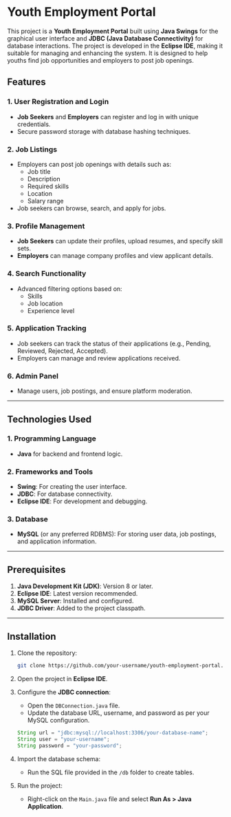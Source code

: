 # Youth Employment Portal

This project is a **Youth Employment Portal** built using **Java Swings** for the graphical user interface and **JDBC (Java Database Connectivity)** for database interactions. The project is developed in the **Eclipse IDE**, making it suitable for managing and enhancing the system. It is designed to help youths find job opportunities and employers to post job openings.

## Features

### 1. **User Registration and Login**
- **Job Seekers** and **Employers** can register and log in with unique credentials.
- Secure password storage with database hashing techniques.

### 2. **Job Listings**
- Employers can post job openings with details such as:
  - Job title
  - Description
  - Required skills
  - Location
  - Salary range
- Job seekers can browse, search, and apply for jobs.

### 3. **Profile Management**
- **Job Seekers** can update their profiles, upload resumes, and specify skill sets.
- **Employers** can manage company profiles and view applicant details.

### 4. **Search Functionality**
- Advanced filtering options based on:
  - Skills
  - Job location
  - Experience level

### 5. **Application Tracking**
- Job seekers can track the status of their applications (e.g., Pending, Reviewed, Rejected, Accepted).
- Employers can manage and review applications received.

### 6. **Admin Panel**
- Manage users, job postings, and ensure platform moderation.

---

## Technologies Used

### 1. **Programming Language**
- **Java** for backend and frontend logic.

### 2. **Frameworks and Tools**
- **Swing**: For creating the user interface.
- **JDBC**: For database connectivity.
- **Eclipse IDE**: For development and debugging.

### 3. **Database**
- **MySQL** (or any preferred RDBMS): For storing user data, job postings, and application information.

---

## Prerequisites

1. **Java Development Kit (JDK)**: Version 8 or later.
2. **Eclipse IDE**: Latest version recommended.
3. **MySQL Server**: Installed and configured.
4. **JDBC Driver**: Added to the project classpath.

---

## Installation

1. Clone the repository:
   ```bash
   git clone https://github.com/your-username/youth-employment-portal.git
   ```
2. Open the project in **Eclipse IDE**.
3. Configure the **JDBC connection**:
   - Open the `DBConnection.java` file.
   - Update the database URL, username, and password as per your MySQL configuration.
   ```java
   String url = "jdbc:mysql://localhost:3306/your-database-name";
   String user = "your-username";
   String password = "your-password";
   ```
4. Import the database schema:
   - Run the SQL file provided in the `/db` folder to create tables.

5. Run the project:
   - Right-click on the `Main.java` file and select **Run As > Java Application**.
